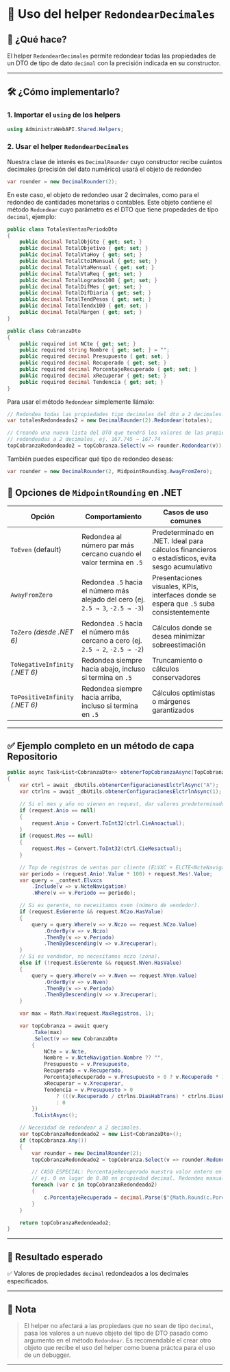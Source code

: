 # 📏 Uso del helper `RedondearDecimales`

## 🎯 ¿Qué hace?

El helper `RedondearDecimales` permite redondear todas las propiedades de un DTO de tipo de dato `decimal` con la precisión indicada en su constructor.

---

## 🛠️ ¿Cómo implementarlo?

### 1. Importar el `using` de los helpers

```csharp
using AdministraWebAPI.Shared.Helpers;
```

### 2. Usar el helper `RedondearDecimales`

Nuestra clase de interés es `DecimalRounder` cuyo constructor recibe cuántos decimales (precisión del dato numérico) usará el objeto de redondeo

```csharp
var rounder = new DecimalRounder(2);
```

En este caso, el objeto de redondeo usar 2 decimales, como para el redondeo de cantidades monetarias o contables. Este objeto contiene el método `Redondear` cuyo parámetro es el DTO  que tiene propedades de tipo `decimal`, ejemplo:

```csharp
public class TotalesVentasPeriodoDto
{
    public decimal TotalObjGte { get; set; }
    public decimal TotalObjetivo { get; set; }
    public decimal TotalVtaHoy { get; set; }
    public decimal TotalCto1Mensual { get; set; }
    public decimal TotalVtaMensual { get; set; }
    public decimal TotalVtaReq { get; set; }
    public decimal TotalLogradox100 { get; set; }
    public decimal TotalDifMes { get; set; }
    public decimal TotalDifDiaria { get; set; }
    public decimal TotalTendPesos { get; set; }
    public decimal TotalTendx100 { get; set; }
    public decimal TotalMargen { get; set; }
}

public class CobranzaDto
{
    public required int NCte { get; set; }
    public required string Nombre { get; set; } = "";
    public required decimal Presupuesto { get; set; }
    public required decimal Recuperado { get; set; }
    public required decimal PorcentajeRecuperado { get; set; }
    public required decimal xRecuperar { get; set; }
    public required decimal Tendencia { get; set; }
}
```

Para usar el método `Redondear` simplemente llámalo:

```csharp
// Redondea todas las propiedades tipo decimales del dto a 2 decimales.
var totalesRedondeados2 = new DecimalRounder(2).Redondear(totales);

// Creando una nueva lista del DTO que tendrá los valores de las propiedades
// redondeadas a 2 decimales, ej. 167.745 → 167.74
topCobranzaRedondeado2 = topCobranza.Select(v => rounder.Redondear(v)).ToList();
```

También puedes especificar qué tipo de redondeo deseas:

```csharp
var rounder = new DecimalRounder(2, MidpointRounding.AwayFromZero);
```

## 🎯 Opciones de `MidpointRounding` en .NET

| Opción                           | Comportamiento                                                                                   | Casos de uso comunes                                                                 |
|----------------------------------|---------------------------------------------------------------------------------------------------|----------------------------------------------------------------------------------------|
| `ToEven` (default)               | Redondea al número par más cercano cuando el valor termina en `.5`                               | Predeterminado en .NET. Ideal para cálculos financieros o estadísticos, evita sesgo acumulativo |
| `AwayFromZero`                   | Redondea `.5` hacia el número más alejado del cero (ej. `2.5 → 3`, `-2.5 → -3`)                   | Presentaciones visuales, KPIs, interfaces donde se espera que `.5` suba consistentemente |
| `ToZero` *(desde .NET 6)*        | Redondea `.5` hacia el número más cercano a cero (ej. `2.5 → 2`, `-2.5 → -2`)                     | Cálculos donde se desea minimizar sobreestimación                                     |
| `ToNegativeInfinity` *(.NET 6)*  | Redondea siempre hacia abajo, incluso si termina en `.5`                                         | Truncamiento o cálculos conservadores                                                 |
| `ToPositiveInfinity` *(.NET 6)*  | Redondea siempre hacia arriba, incluso si termina en `.5`                                        | Cálculos optimistas o márgenes garantizados                                           |

---

## ✅ Ejemplo completo en un método de capa Repositorio

```csharp
public async Task<List<CobranzaDto>> obtenerTopCobranzaAsync(TopCobranzaRequest request)
{
    var ctrl = await _dbUtils.obtenerConfiguracionesElctrlAsync("A");
    var ctrlns = await _dbUtils.obtenerConfiguracionesElctrlnAsync(1);

    // Si el mes y año no vienen en request, dar valores predeterminados.
    if (request.Anio == null)
    {
        request.Anio = Convert.ToInt32(ctrl.CieAnoactual);
    }
    if (request.Mes == null)
    {
        request.Mes = Convert.ToInt32(ctrl.CieMesactual);
    }

    // Top de registros de ventas por cliente (ELVXC + ELCTE<NcteNavigation>).
    var periodo = (request.Anio!.Value * 100) + request.Mes!.Value;
    var query = _context.Elvxcs
        .Include(v => v.NcteNavigation)
        .Where(v => v.Periodo == periodo);

    // Si es gerente, no necesitamos nven (número de vendedor).
    if (request.EsGerente && request.NCzo.HasValue)
    {
        query = query.Where(v => v.Nczo == request.NCzo.Value)
            .OrderBy(v => v.Nczo)
            .ThenBy(v => v.Periodo)
            .ThenByDescending(v => v.Xrecuperar);
    }
    // Si es vendedor, no necesitamos nczo (zona).
    else if (!request.EsGerente && request.NVen.HasValue)
    {
        query = query.Where(v => v.Nven == request.NVen.Value)
            .OrderBy(v => v.Nven)
            .ThenBy(v => v.Periodo)
            .ThenByDescending(v => v.Xrecuperar);
    }

    var max = Math.Max(request.MaxRegistros, 1);

    var topCobranza = await query
        .Take(max)
        .Select(v => new CobranzaDto
        {
            NCte = v.Ncte,
            Nombre = v.NcteNavigation.Nombre ?? "",
            Presupuesto = v.Presupuesto,
            Recuperado = v.Recuperado,
            PorcentajeRecuperado = v.Presupuesto > 0 ? v.Recuperado * 100 / v.Presupuesto : 0,
            xRecuperar = v.Xrecuperar,
            Tendencia = v.Presupuesto > 0
                ? (((v.Recuperado / ctrlns.DiasHabTrans) * ctrlns.DiasHabTotales) / v.Presupuesto) * 100
                : 0
        })
        .ToListAsync();

    // Necesidad de redondear a 2 decimales.
    var topCobranzaRedondeado2 = new List<CobranzaDto>();
    if (topCobranza.Any())
    {
        var rounder = new DecimalRounder(2);
        topCobranzaRedondeado2 = topCobranza.Select(v => rounder.Redondear(v)).ToList();

        // CASO ESPECIAL: PorcentajeRecuperado muestra valor entero en formato decimal.
        // ej. 0 en lugar de 0.00 en propiedad decimal. Redondeo manual solo para PorcentajeRecuperado.
        foreach (var c in topCobranzaRedondeado2)
        {
            c.PorcentajeRecuperado = decimal.Parse($"{Math.Round(c.PorcentajeRecuperado, 0, MidpointRounding.AwayFromZero):F2}");
        }
    }

    return topCobranzaRedondeado2;
}
```

---

## 🔷 Resultado esperado

✅ Valores de propiedades `decimal` redondeados a los decimales especificados.

---

## 📝 Nota

> El helper no afectará a las propiedaes que no sean de tipo `decimal`, pasa los valores a un nuevo objeto del tipo de DTO pasado como argumento en el método `Redondear`.
> Es recomendable el crear otro objeto que recibe el uso del helper como buena práctca para el uso de un debugger.

---
